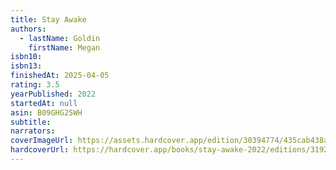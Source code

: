 ```yaml
---
title: Stay Awake
authors:
  - lastName: Goldin
    firstName: Megan
isbn10:
isbn13:
finishedAt: 2025-04-05
rating: 3.5
yearPublished: 2022
startedAt: null
asin: B09GHG25WH
subtitle:
narrators:
coverImageUrl: https://assets.hardcover.app/edition/30394774/435cab438a1a9b13ecd22907b7365419e8661583.jpeg
hardcoverUrl: https://hardcover.app/books/stay-awake-2022/editions/31925815
---
```

